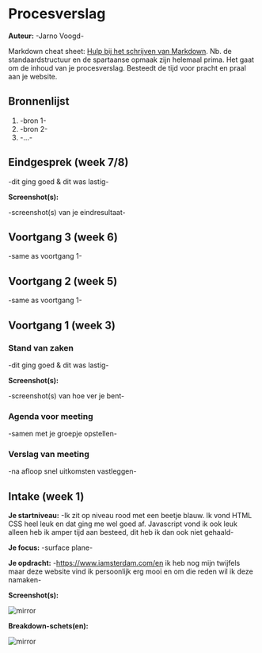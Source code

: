 # Procesverslag
**Auteur:** -Jarno Voogd-

Markdown cheat sheet: [Hulp bij het schrijven van Markdown](https://github.com/adam-p/markdown-here/wiki/Markdown-Cheatsheet). Nb. de standaardstructuur en de spartaanse opmaak zijn helemaal prima. Het gaat om de inhoud van je procesverslag. Besteedt de tijd voor pracht en praal aan je website.



## Bronnenlijst
1. -bron 1-
2. -bron 2-
3. -...-



## Eindgesprek (week 7/8)

-dit ging goed & dit was lastig-

**Screenshot(s):**

-screenshot(s) van je eindresultaat-



## Voortgang 3 (week 6)

-same as voortgang 1-



## Voortgang 2 (week 5)

-same as voortgang 1-



## Voortgang 1 (week 3)

### Stand van zaken

-dit ging goed & dit was lastig-

**Screenshot(s):**

-screenshot(s) van hoe ver je bent-

### Agenda voor meeting

-samen met je groepje opstellen-

### Verslag van meeting

-na afloop snel uitkomsten vastleggen-



## Intake (week 1)

**Je startniveau:** -Ik zit op niveau rood met een beetje blauw. Ik vond HTML CSS heel leuk en dat ging me wel goed af. Javascript vond ik ook leuk alleen heb ik amper tijd aan besteed, dit heb ik dan ook niet gehaald-

**Je focus:** -surface plane-

**Je opdracht:** -https://www.iamsterdam.com/en	ik heb nog mijn twijfels maar deze website vind ik persoonlijk erg mooi en om die reden wil ik deze namaken-

**Screenshot(s):**

![mirror](images/dummy-image1.svg)

**Breakdown-schets(en):**

![mirror](images/breakdown-schets.png)